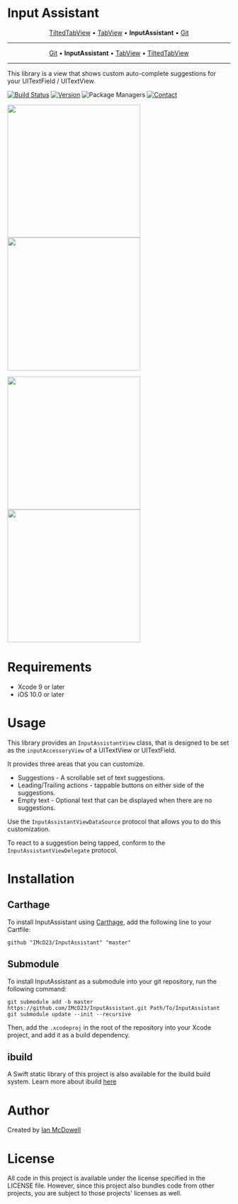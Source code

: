 # Input Assistant

<p align="center">
  <a href="https://github.com/IMcD23/TiltedTabView">TiltedTabView</a> &bull;
  <a href="https://github.com/IMcD23/TabView">TabView</a> &bull;
  <b>InputAssistant</b> &bull;
  <a href="https://github.com/IMcD23/Git">Git</a>
</p>

--------

<p align="center">
  <a href="https://github.com/IMcD23/Git">Git</a> &bull;
  <b>InputAssistant</b> &bull;
  <a href="https://github.com/IMcD23/TabView">TabView</a> &bull;
  <a href="https://github.com/IMcD23/TiltedTabView">TiltedTabView</a>
</p>

--------

This library is a view that shows custom auto-complete suggestions for your UITextField / UITextView.

[![Build Status](http://img.shields.io/travis/IMcD23/InputAssistant.svg)](https://travis-ci.org/IMcD23/InputAssistant)
[![Version](https://img.shields.io/github/release/IMcD23/InputAssistant.svg)](https://github.com/IMcD23/InputAssistant/releases/latest)
![Package Managers](https://img.shields.io/badge/supports-Carthage%20%7C%20Cocoapods-orange.svg)
[![Contact](https://img.shields.io/badge/contact-%40ian__mcdowell-3a8fc1.svg)](https://twitter.com/ian_mcdowell)

<img src="Resources/Keyboard.png" height="300"> <img src="Resources/Keyboard_iPad.png" height="300">

<img src="Resources/Keyboard.png" height="300"> <img src="Resources/Keyboard_iPad.png" height="300"> 

# Requirements

* Xcode 9 or later
* iOS 10.0 or later

# Usage

This library provides an `InputAssistantView` class, that is designed to be set as the `inputAccessoryView` of a UITextView or UITextField.

It provides three areas that you can customize.
- Suggestions - A scrollable set of text suggestions.
- Leading/Trailing actions - tappable buttons on either side of the suggestions.
- Empty text - Optional text that can be displayed when there are no suggestions.

Use the `InputAssistantViewDataSource` protocol that allows you to do this customization.

To react to a suggestion being tapped, conform to the `InputAssistantViewDelegate` protocol.

# Installation

## Carthage
To install InputAssistant using [Carthage](https://github.com/Carthage/Carthage), add the following line to your Cartfile:

```
github "IMcD23/InputAssistant" "master"
```

## Submodule
To install InputAssistant as a submodule into your git repository, run the following command:

```
git submodule add -b master https://github.com/IMcD23/InputAssistant.git Path/To/InputAssistant
git submodule update --init --recursive
```

Then, add the `.xcodeproj` in the root of the repository into your Xcode project, and add it as a build dependency.

## ibuild
A Swift static library of this project is also available for the ibuild build system. Learn more about ibuild [here](https://github.com/IMcD23/ibuild)

# Author
Created by [Ian McDowell](https://ianmcdowell.net)

# License
All code in this project is available under the license specified in the LICENSE file. However, since this project also bundles code from other projects, you are subject to those projects' licenses as well.
